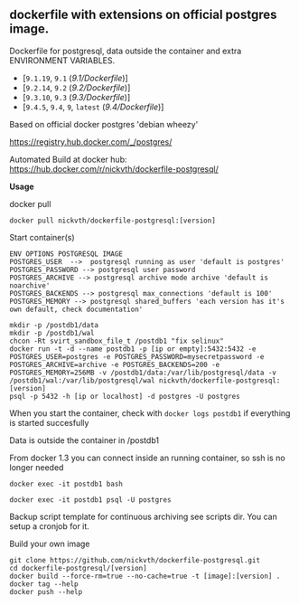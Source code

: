 ## dockerfile with extensions on official postgres image. 

Dockerfile for postgresql, data outside the container and extra ENVIRONMENT VARIABLES.

- [`9.1.19`, `9.1` (*9.1/Dockerfile*)]
- [`9.2.14`, `9.2` (*9.2/Dockerfile*)]
- [`9.3.10`, `9.3` (*9.3/Dockerfile*)]
- [`9.4.5`, `9.4`, `9`, `latest` (*9.4/Dockerfile*)]

Based on official docker postgres 'debian wheezy'

https://registry.hub.docker.com/_/postgres/

Automated Build at docker hub: https://hub.docker.com/r/nickvth/dockerfile-postgresql/

<b>Usage</b>

docker pull

```
docker pull nickvth/dockerfile-postgresql:[version]
```

Start container(s)

```
ENV OPTIONS POSTGRESQL IMAGE
POSTGRES_USER  -->  postgresql running as user 'default is postgres'
POSTGRES_PASSWORD --> postgresql user password
POSTGRES_ARCHIVE --> postgresql archive mode archive 'default is noarchive' 
POSTGRES_BACKENDS --> postgresql max_connections 'default is 100'
POSTGRES_MEMORY --> postgresql shared_buffers 'each version has it's own default, check documentation'

mkdir -p /postdb1/data
mkdir -p /postdb1/wal
chcon -Rt svirt_sandbox_file_t /postdb1 "fix selinux"
docker run -t -d --name postdb1 -p [ip or empty]:5432:5432 -e POSTGRES_USER=postgres -e POSTGRES_PASSWORD=mysecretpassword -e POSTGRES_ARCHIVE=archive -e POSTGRES_BACKENDS=200 -e POSTGRES_MEMORY=256MB -v /postdb1/data:/var/lib/postgresql/data -v /postdb1/wal:/var/lib/postgresql/wal nickvth/dockerfile-postgresql:[version]  
psql -p 5432 -h [ip or localhost] -d postgres -U postgres
```

When you start the container, check with ```docker logs postdb1``` if everything is started succesfully

Data is outside the container in /postdb1

From docker 1.3 you can connect inside an running container, so ssh is no longer needed

```
docker exec -it postdb1 bash

docker exec -it postdb1 psql -U postgres
```

Backup script template for continuous archiving see scripts dir. You can setup a cronjob for it.

Build your own image

```
git clone https://github.com/nickvth/dockerfile-postgresql.git
cd dockerfile-postgresql/[version]
docker build --force-rm=true --no-cache=true -t [image]:[version] .
docker tag --help
docker push --help
```
